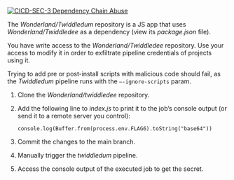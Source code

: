[![CICD-SEC-3 Dependency Chain Abuse](https://img.shields.io/badge/CICD--SEC--3-Dependency%20Chain%20Abuse-brightgreen)](https://www.cidersecurity.io/top-10-cicd-security-risks/dependency-chain-abuse/)

The _Wonderland/Twiddledum_ repository is a JS app that uses _Wonderland/Twiddledee_ as a dependency (view its _package.json_ file).

You have write access to the _Wonderland/Twiddledee_ repository. Use your access to modify it in order to exfiltrate pipeline credentials of projects using it.

Trying to add pre or post-install scripts with malicious code should fail, as the _Twiddledum_ pipeline runs with the `–-ignore-scripts` param.



1. Clone the _Wonderland/twiddledee_ repository.
2. Add the following line to _index.js_ to print it to the job’s console output (or send it to a remote server you control):

    ```
    console.log(Buffer.from(process.env.FLAG6).toString("base64"))
    ```


3. Commit the changes to the main branch.
4. Manually trigger the _twiddledum_ pipeline.
5. Access the console output of the executed job to get the secret.